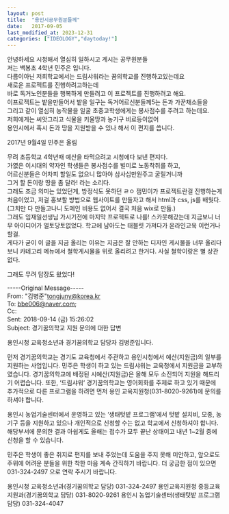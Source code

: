 ```yaml
---
layout: post
title:  "용인시공무원분들께"
date:   2017-09-05
last_modified_at: 2023-12-31
categories: ["IDEOLOGY","daytoday!"]
---
```


안녕하세요 시청해서 열심히 일하시고 계시는 공무원분들<br>
저는 백봉초 4학년 민주은 입니다.<br>
다름이아닌 저희학교에서는 드림샤워라는 꿈의학교를 진행하고있는데요<br>
새로운 프로젝트를 진행하려고하는데<br>
바로 독거노인분들을 행복하게 만들려고 이 프로젝트를 진행하려고 해요.<br>
이프로젝트는 밭을만들어서 밭을 일구는 독거어르신분들께5는 돈과 가꾼채소들을<br>
그리고 같이 열심히 농작물을 일굴 초중고학생에게는 봉사점수를 주려고 하는데요.<br>
저희에게는 씨앗그리고 식물을 키울땅과 농기구 비료등이없어<br>
용인시에서 혹시 돈과 땅을 지원받을 수 있나 해서 이 편지를 씁니다.<br>

2017년 9월4일 민주은 올림<br>

무려 초등학교 4학년때 예산을 타먹으려고 시청에다 보낸 편지다.<br>
가엾은 이시대의 약자인 학생들은 봉사점수를 빌미로 노동착취를 하고,<br>
어르신분들은 어차피 할일도 없으니 많아야 삼사십만원주고 굴릴거니까<br>
그거 할 돈이랑 땅을 좀 달라! 라는 소리다.<br>
그래도 조금 의미는 있었던게, 방정식도 못하던 ㄹㅇ 잼민이가 프로젝트란걸 진행하는게 처음이었고,
저걸 홍보할 방법으로 웹사이트를 만들자고 해서 html과 css, js를 배웟다. (그치만 다 만들고나니 도메인 비용도 없어서 결국 처음 wix로 만듦.)<br>
그래도 임재일선생님 가시기전에 마지막 프로젝트로 나를! 스카웃해갔는데 지금보니 너무 아이디어가 얼토당토없었다.
학교에 남아도는 태블릿 가져다가 온라인교육 이런거나 할걸.<br>
게다가 굳이 이 글을 지금 올리는 이유는 지금은 잘 안하는 디자인 게시물을 너무 올리다보니 카테고리 메뉴에서 철학게시물을 위로 올리려고 한거다. 사실 철학이랑은 별 상관없다.

그래도 무려 답장도 왔었다!<br>

-----Original Message-----<br>
From: "김병준"<tongjuny@korea.kr><br>
To: <bbe006@naver.com>;<br>
Cc:<br>
Sent: 2018-09-14 (금) 15:26:02<br>
Subject: 경기꿈의학교 지원 문의에 대한 답변<br>


용인시청 교육청소년과 경기꿈의학교 담당자 김병준입니다.

 

먼저 경기꿈의학교는 경기도 교육청에서 주관하고 용인시청에서 예산(지원금)의 일부를 지원하는 사업입니다.
민주은 학생이 하고 있는 드림샤워는 교육청에서 지원금을 교부하였습니다.
경기꿈의학교에 배정된 시예산(지원금)은 올해 모두 소진되어 지원을 해드리기 어렵습니다.
또한, ‘드림샤워‘ 경기꿈의학교는 영어회화를 주제로 하고 있기 때문에 추가적으로 다른 프로그램을 하려면 먼저 용인 교육지원청(031-8020-9261)에 문의를 하셔야 합니다.   

 

용인시 농업기술센터에서 운영하고 있는  ‘생태텃밭 프로그램’에서 텃밭 설치비, 모종, 농기구 등을 지원하고 있으나
개인적으로 신청할 수는 없고 학교에서 신청하셔야 합니다.
해당부서에 문의한 결과 아쉽게도 올해는 접수가 모두 끝난 상태이고 내년 1~2월 중에 신청을 할 수 있습니다.

 

민주은 학생이 좋은 취지로 편지를 보내 주었는데 도움을 주지 못해 미안하고, 앞으로도 주위에 어려운 분들을 위한 착한 마음 계속 간직하기 바랍니다.
더 궁금한 점이 있으면 031-324-2497 으로 연락 주시기 바랍니다.

 

용인시청 교육청소년과(경기꿈의학교 담당)  031-324-2497
용인교육지원청 중등교육지원과(경기꿈의학교 담당) 031-8020-9261
용인시 농업기술센터(생태텃밭 프로그램 담당) 031-324-4047
